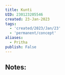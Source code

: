 ```yaml
---
title: Kunti
UID: 230123205546
created: 23-Jan-2023
tags:
  - 'created/2023/Jan/23'
  - 'permanent/concept'
aliases:
  - Pritha
publish: False
---
```

## Notes:

